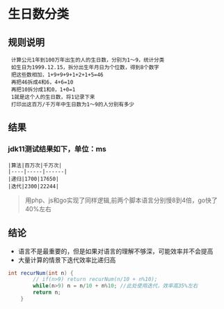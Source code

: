 # 生日数分类
## 规则说明
```计算“生日数”程序 ,不借助日期类实现
 计算公元1年到100万年出生的人的生日数，分别为1～9，统计分类
 如生日为1999.12.15，拆分出生年月日为个位数，得到8个数字
 把这些数相加，1+9+9+9+1+2+1+5=46
 再把46拆成4和6，4+6=10
 再把10拆分成1和0，1+0=1
 1就是这个人的生日数，将1记录下来
 打印出这百万/千万年中生日数为1～9的人分别有多少
 ```
## 结果
 ### jdk11测试结果如下，单位：ms
    |算法|百万次|千万次|
    |----|-----|------|
    |递归|1700|17650|
    |迭代|2300|22244|

> 用php、js和go实现了同样逻辑,前两个脚本语言分别慢8到4倍，go快了40%左右

## 结论
- 语言不是最重要的，但是如果对语言的理解不够深，可能效率并不会提高
- 大量计算的情景下迭代效率比递归高

``` java
int recurNum(int n) {
		// if(n>9) return recurNum(n/10 + n%10);
		while(n>9) n = n/10 + n%10; //此处使用迭代，效率高35%左右
		return n;
	}
```
    
